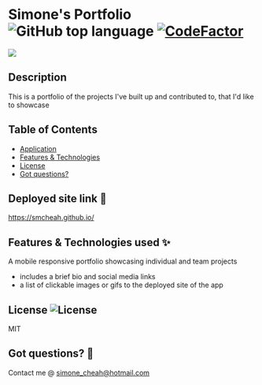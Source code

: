 # Simone's Portfolio ![GitHub top language](https://img.shields.io/github/languages/top/smcheah/smcheah.github.io) [![CodeFactor](https://www.codefactor.io/repository/github/smcheah/smcheah.github.io/badge)](https://www.codefactor.io/repository/github/smcheah/smcheah.github.io)

![](https://media.giphy.com/media/RBlFKkJU5ENRk4nmbB/giphy.gif)

## Description <!-- omit in toc -->

This is a portfolio of the projects I've built up and contributed to, that I'd like to showcase

## Table of Contents

- [Application](#deployed-site-link-link)
- [Features & Technologies](#features--technologies-used-sparkles)
- [License](#license-)
- [Got questions?](#got-questions-thinking)

## Deployed site link :link:

https://smcheah.github.io/

## Features & Technologies used :sparkles:

A mobile responsive portfolio showcasing individual and team projects
- includes a brief bio and social media links
- a list of clickable images or gifs to the deployed site of the app

## License ![License](https://img.shields.io/github/license/smcheah/README-generator)

MIT

## Got questions? :thinking:

Contact me @ simone_cheah@hotmail.com
